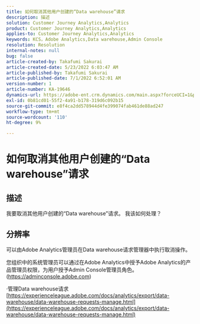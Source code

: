 ```yaml
---
title: 如何取消其他用户创建的“Data warehouse”请求
description: 描述
solution: Customer Journey Analytics,Analytics
product: Customer Journey Analytics,Analytics
applies-to: Customer Journey Analytics,Analytics
keywords: KCS，Adobe Analytics,Data warehouse,Admin Console
resolution: Resolution
internal-notes: null
bug: false
article-created-by: Takafumi Sakurai
article-created-date: 5/23/2022 6:03:47 AM
article-published-by: Takafumi Sakurai
article-published-date: 7/1/2022 6:52:01 AM
version-number: 1
article-number: KA-19646
dynamics-url: https://adobe-ent.crm.dynamics.com/main.aspx?forceUCI=1&pagetype=entityrecord&etn=knowledgearticle&id=37436d18-5eda-ec11-a7b6-0022480b01c6
exl-id: 0b81cd01-55f2-4a91-b178-319d6c092b15
source-git-commit: e8f4ca2dd578944d4fe399074fab461de88ad247
workflow-type: tm+mt
source-wordcount: '110'
ht-degree: 9%

---
```


# 如何取消其他用户创建的“Data warehouse”请求

## 描述

我要取消其他用户创建的“Data warehouse”请求。 我该如何处理？

## 分辨率


可以由Adobe Analytics管理员在Data warehouse请求管理器中执行取消操作。

您组织中的系统管理员可以通过在Adobe Analytics中授予Adobe Analytics的产品管理员权限，为用户授予Admin Console管理员角色。 (https://adminconsole.adobe.com)

·管理Data warehouse请求
[https://experienceleague.adobe.com/docs/analytics/export/data-warehouse/data-warehouse-requests-manage.html](https://experienceleague.adobe.com/docs/analytics/export/data-warehouse/data-warehouse-requests-manage.html)

